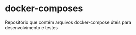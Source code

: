 # docker-composes
Repositório que contém arquivos docker-compose úteis para desenvolvimento e testes
